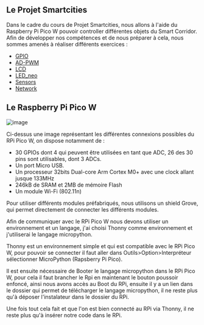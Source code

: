 ## Le Projet Smartcities

Dans le cadre du cours de Projet Smartcities, nous allons à l'aide du Raspberry Pi Pico W pouvoir controller différentes objets du Smart Corridor.
Afin de développer nos compétences et de nous préparer à cela, nous sommes amenés à réaliser différents exercices :

- [GPIO](GPIO)
- [AD-PWM](AD-PWM)
- [LCD](LCD)
- [LED_neo](LED_neo)
- [Sensors](Sensors)
- [Network](Network)

## Le Raspberry Pi Pico W

![image](https://user-images.githubusercontent.com/124889426/217868716-ea079240-9f27-4855-9209-1cfc36a843a4.png)

Ci-dessus une image représentant les différentes connexions possibles du RPi Pico W, on dispose notamment de :

- 30 GPIOs dont 4 qui peuvent être utilisées en tant que ADC, 26 des 30 pins sont utilisables, dont 3 ADCs.
- Un port Micro USB.
- Un processeur 32bits Dual-core Arm Cortex M0+ avec une clock allant jusque 133MHz
- 246kB de SRAM et 2MB de mémoire Flash
- Un module Wi-Fi (802.11n)

Pour utiliser différents modules préfabriqués, nous utilisons un shield Grove, qui permet directement de connecter les différents modules.

Afin de communiquer avec le RPi Pico W nous devons utiliser un environnement et un langage, j'ai choisi Thonny comme environnement et j'utiliserai le langage micropython.

Thonny est un environnement simple et qui est compatible avec le RPi Pico W, pour pouvoir se connecter il faut aller dans Outils>Option>Interpréteur sélectionner MicroPython (Rapsberry Pi Pico).

Il est ensuite nécessaire de Booter le langage micropython dans le RPi Pico W, pour cela il faut brancher le Rpi en maintenant le bouton poussoir enfoncé, ainsi nous avons accès au Boot du RPi, ensuite il y a un lien dans le dossier qui permet de télécharger le langage micropython, il ne reste plus qu'à déposer l'instalateur dans le dossier du RPi.

Une fois tout cela fait et que l'on est bien connecté au RPi via Thonny, il ne reste plus qu'à insérer notre code dans le RPi.
